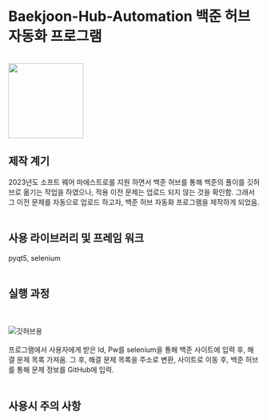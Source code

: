# Baekjoon-Hub-Automation 백준 허브 자동화 프로그램
<br>
<img src="https://user-images.githubusercontent.com/98321404/215512190-9f9ec73c-ffc5-4f92-aa82-b62c0e7f6813.png" width="150" height="150">
<br>

## 제작 계기
2023년도 소프트 웨어 마에스트로를 지원 하면서 백준 허브를 통해 백준의 풀이를 깃허브로 옮기는 작업을 하였으나, 적용 이전 문제는 업로드 되지 않는 것을 확인함.
그래서 그 이전 문제를 자동으로 업로드 하고자, 백준 허브 자동화 프로그램을 제작하게 되었음.
<br><br>
## 사용 라이브러리 및 프레임 워크
pyqt5, selenium
<br><br>
## 실행 과정
<br><br>
![깃허브용](https://user-images.githubusercontent.com/98321404/215518946-2b144c40-589b-4e9a-a75b-9f93fe4505c5.png)
<br><br>
프로그램에서 사용자에게 받은 Id, Pw를 selenium을 통해 백준 사이트에 입력 후, 해결 문제 목록 가져옴.
그 후, 해결 문제 목록을 주소로 변환, 사이트로 이동 후, 백준 허브를 통해 문제 정보를 GitHub에 입력.
<br><br>
## 사용시 주의 사항
